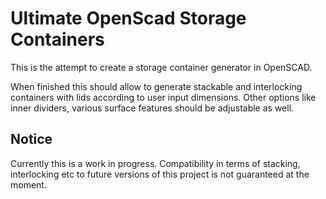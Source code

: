 # Ultimate OpenScad Storage Containers

This is the attempt to create a storage container generator in OpenSCAD.

When finished this should allow to generate stackable and interlocking
containers with lids according to user input dimensions. Other options like
inner dividers, various surface features should be adjustable as well.

## Notice
Currently this is a work in progress. Compatibility in terms of stacking,
interlocking etc to future versions of this project is not guaranteed at
the moment.
